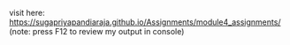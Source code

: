 visit here: https://sugapriyapandiaraja.github.io/Assignments/module4_assignments/ (note: press F12 to review my output in console)
